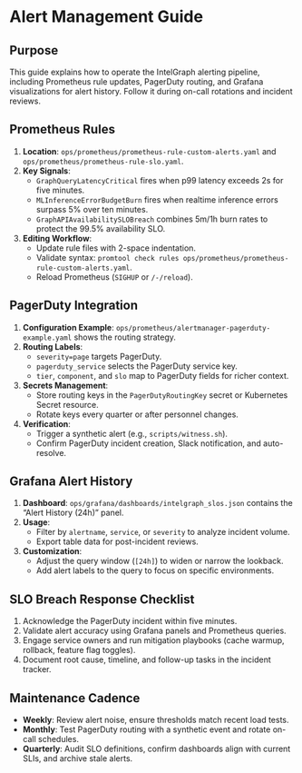 # Alert Management Guide

## Purpose
This guide explains how to operate the IntelGraph alerting pipeline, including Prometheus rule updates, PagerDuty routing, and Grafana visualizations for alert history. Follow it during on-call rotations and incident reviews.

## Prometheus Rules
1. **Location**: `ops/prometheus/prometheus-rule-custom-alerts.yaml` and `ops/prometheus/prometheus-rule-slo.yaml`.
2. **Key Signals**:
   - `GraphQueryLatencyCritical` fires when p99 latency exceeds 2s for five minutes.
   - `MLInferenceErrorBudgetBurn` fires when realtime inference errors surpass 5% over ten minutes.
   - `GraphAPIAvailabilitySLOBreach` combines 5m/1h burn rates to protect the 99.5% availability SLO.
3. **Editing Workflow**:
   - Update rule files with 2-space indentation.
   - Validate syntax: `promtool check rules ops/prometheus/prometheus-rule-custom-alerts.yaml`.
   - Reload Prometheus (`SIGHUP` or `/-/reload`).

## PagerDuty Integration
1. **Configuration Example**: `ops/prometheus/alertmanager-pagerduty-example.yaml` shows the routing strategy.
2. **Routing Labels**:
   - `severity=page` targets PagerDuty.
   - `pagerduty_service` selects the PagerDuty service key.
   - `tier`, `component`, and `slo` map to PagerDuty fields for richer context.
3. **Secrets Management**:
   - Store routing keys in the `PagerDutyRoutingKey` secret or Kubernetes Secret resource.
   - Rotate keys every quarter or after personnel changes.
4. **Verification**:
   - Trigger a synthetic alert (e.g., `scripts/witness.sh`).
   - Confirm PagerDuty incident creation, Slack notification, and auto-resolve.

## Grafana Alert History
1. **Dashboard**: `ops/grafana/dashboards/intelgraph_slos.json` contains the “Alert History (24h)” panel.
2. **Usage**:
   - Filter by `alertname`, `service`, or `severity` to analyze incident volume.
   - Export table data for post-incident reviews.
3. **Customization**:
   - Adjust the query window (`[24h]`) to widen or narrow the lookback.
   - Add alert labels to the query to focus on specific environments.

## SLO Breach Response Checklist
1. Acknowledge the PagerDuty incident within five minutes.
2. Validate alert accuracy using Grafana panels and Prometheus queries.
3. Engage service owners and run mitigation playbooks (cache warmup, rollback, feature flag toggles).
4. Document root cause, timeline, and follow-up tasks in the incident tracker.

## Maintenance Cadence
- **Weekly**: Review alert noise, ensure thresholds match recent load tests.
- **Monthly**: Test PagerDuty routing with a synthetic event and rotate on-call schedules.
- **Quarterly**: Audit SLO definitions, confirm dashboards align with current SLIs, and archive stale alerts.
